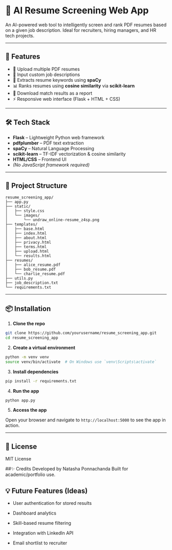 # 🧠 AI Resume Screening Web App

An AI-powered web tool to intelligently screen and rank PDF resumes based on a given job description. Ideal for recruiters, hiring managers, and HR tech projects.

---

## 🚀 Features

- 📄 Upload multiple PDF resumes
- 📌 Input custom job descriptions
- 🧠 Extracts resume keywords using **spaCy**
- 📊 Ranks resumes using **cosine similarity** via **scikit-learn**
- 💾 Download match results as a report
- ⚡ Responsive web interface (Flask + HTML + CSS)

---

## 🛠️ Tech Stack

- **Flask** – Lightweight Python web framework  
- **pdfplumber** – PDF text extraction  
- **spaCy** – Natural Language Processing  
- **scikit-learn** – TF-IDF vectorization & cosine similarity  
- **HTML/CSS** – Frontend UI  
- *(No JavaScript framework required)*

---

## 📁 Project Structure

``` 
resume_screening_app/
├── app.py
├── static/
│   ├── style.css
│   └── images/
│       └── undraw_online-resume_z4sp.png
├── templates/
│   ├── base.html
│   ├── index.html
│   ├── about.html
│   ├── privacy.html
│   ├── terms.html
│   ├── upload.html
│   └── results.html
├── resumes/
│   ├── alice_resume.pdf
│   ├── bob_resume.pdf
│   └── charlie_resume.pdf
├── utils.py
├── job_description.txt
└── requirements.txt
```

---

## 📦 Installation

1. **Clone the repo**

```bash
git clone https://github.com/yourusername/resume_screening_app.git
cd resume_screening_app
```

2. **Create a virtual environment**

```bash
python -m venv venv
source venv/bin/activate  # On Windows use `venv\Scripts\activate`
```

3. **Install dependencies**

```bash
pip install -r requirements.txt
```

4. **Run the app**

```bash
python app.py
```

5. **Access the app**

Open your browser and navigate to `http://localhost:5000` to see the app in action.

---

## 📝 License

MIT License

##✨ Credits
Developed by Natasha Ponnachanda
Built for academic/portfolio use.

## 💡 Future Features (Ideas)
- User authentication for stored results

- Dashboard analytics

- Skill-based resume filtering

- Integration with LinkedIn API

- Email shortlist to recruiter
